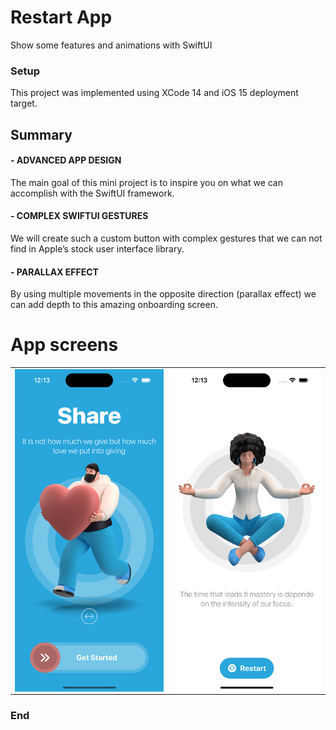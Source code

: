 
# Restart App

Show some features and animations with SwiftUI

### Setup
This project was implemented using XCode 14 and iOS 15 deployment target.


## Summary

#### - ADVANCED APP DESIGN
The main goal of this mini project is to inspire you on what we can accomplish with the SwiftUI framework.

#### - COMPLEX SWIFTUI GESTURES
We will create such a custom button with complex gestures that we can not find in Apple’s stock user interface library.

#### - PARALLAX EFFECT
By using multiple movements in the opposite direction (parallax effect) we can add depth to this amazing onboarding screen.

# App screens

<table style="width:100%">
  <tr>
    <td><img src="Screenshots/1.png" alt="drawing" width="400" heigh="867" align="center"/></th>
    <td><img src="Screenshots/2.png" alt="drawing" width="400" heigh="867" align="center"/></th>
  </tr>
</table>


<!-- ![](Screenshots/1.png =400x867) -->
<!-- ![](Screenshots/2.png =400x867)  -->


### End
